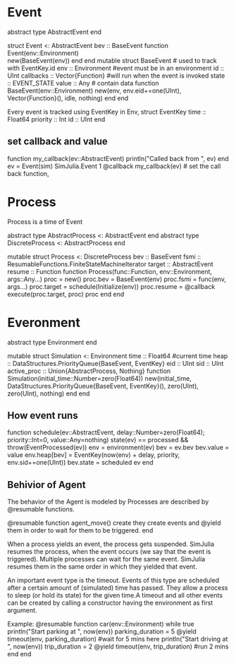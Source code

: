 
# Event
abstract type AbstractEvent end

struct Event <: AbstractEvent
  bev :: BaseEvent
  function Event(env::Environment)    
    new(BaseEvent(env))
  end
end
mutable struct BaseEvent    # used to track with EventKey.id
  env :: Environment        #event must be in an environment
  id :: UInt
  callbacks :: Vector{Function}   #will run when the event is invoked
  state :: EVENT_STATE
  value :: Any              # contain data
  function BaseEvent(env::Environment)
    new(env, env.eid+=one(UInt), Vector{Function}(), idle, nothing)
  end
end

Every event is tracked using EventKey in Env,
struct EventKey
  time :: Float64
  priority :: Int
  id :: UInt
end

## set callback and value
function my_callback(ev::AbstractEvent)
  println("Called back from ", ev)
end
ev = Event(sim)
SimJulia.Event 1
@callback my_callback(ev)   # set the call back function, 


# Process                   
Process is a time of Event

abstract type AbstractProcess <: AbstractEvent end
abstract type DiscreteProcess <: AbstractProcess end

mutable struct Process <: DiscreteProcess
  bev :: BaseEvent
  fsmi :: ResumableFunctions.FiniteStateMachineIterator
  target :: AbstractEvent
  resume :: Function
  function Process(func::Function, env::Environment, args::Any...)
    proc = new()
    proc.bev = BaseEvent(env)
    proc.fsmi = func(env, args...)
    proc.target = schedule(Initialize(env))
    proc.resume = @callback execute(proc.target, proc)
    proc
  end
end

# Everonment 
abstract type Environment end

mutable struct Simulation <: Environment
  time :: Float64   #current time 
  heap :: DataStructures.PriorityQueue{BaseEvent, EventKey}
  eid :: UInt
  sid :: UInt
  active_proc :: Union{AbstractProcess, Nothing}
  function Simulation(initial_time::Number=zero(Float64))
    new(initial_time, DataStructures.PriorityQueue{BaseEvent, EventKey}(), zero(UInt), zero(UInt), nothing)
  end
end

## How event runs

function schedule(ev::AbstractEvent, delay::Number=zero(Float64); priority::Int=0, value::Any=nothing)
  state(ev) == processed && throw(EventProcessed(ev))
  env = environment(ev)
  bev = ev.bev
  bev.value = value
  env.heap[bev] = EventKey(now(env) + delay, priority, env.sid+=one(UInt))
  bev.state = scheduled
  ev
end


## Behivior of Agent
The behavior of the Agent is modeled by Processes are described by @resumable functions.

@resumable function agent_move()
    create they create events and @yield them in order to wait for them to be triggered.
end

When a process yields an event, the process gets suspended. SimJulia resumes the process, when the event occurs (we say that the event is triggered). 
Multiple processes can wait for the same event. SimJulia resumes them in the same order in which they yielded that event.

An important event type is the timeout. Events of this type are scheduled after a certain amount of (simulated) time has passed. They allow a process to sleep (or hold its state) for the given time.A timeout and all other events can be created by calling a constructor having the environment as first argument.

Example:
@resumable function car(env::Environment)
    while true
        println("Start parking at ", now(env))
        parking_duration = 5
        @yield timeout(env, parking_duration)     #wait for 5 mins here 
        println("Start driving at ", now(env))
        trip_duration = 2
        @yield timeout(env, trip_duration)    #run 2 mins
    end
end

## 